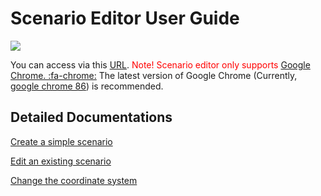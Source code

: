 # Scenario Editor User Guide
![](screenshot02.png)

You can access via this [URL](https://scenario.ci.tier4.jp/scenario_editor/).
<font color="Red">Note! Scenario editor only supports [Google Chrome. :fa-chrome:](https://www.google.com/intl/ja_jp/chrome/)</font>
The latest version of Google Chrome (Currently, [google chrome 86](https://developers.google.com/web/updates/2020/10/nic86)) is recommended.

## Detailed Documentations

[Create a simple scenario](./CreateSimpleScenario.md)

[Edit an existing scenario](./EditExistingScenario.md)

[Change the coordinate system](./ChangeCoordinate.md)
